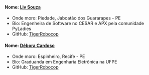 #### Nome: [Liv Souza](https://github.com/TigerRobocop/)
- Onde moro: Piedade, Jaboatão dos Guararapes - PE
- Bio: Engenheira de Software no CESAR e APX pela comunidade PyLadies
- GitHub: [TigerRobocop](https://github.com/TigerRobocop/)


#### Nome: [Débora Cardoso](https://github.com/debmcardoso/)
- Onde moro: Espinheiro, Recife - PE
- Bio: Graduanda em Engenharia Eletrônica na UFPE
- GitHub: [TigerRobocop](https://github.com/debmcardoso/)
